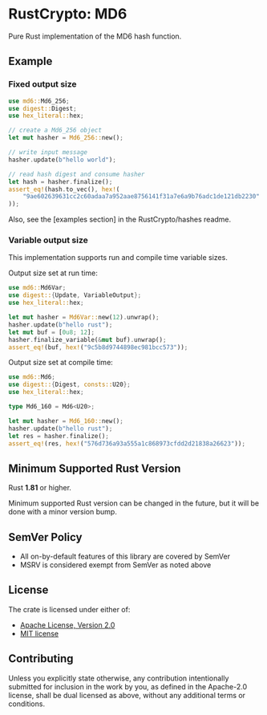 # RustCrypto: MD6

Pure Rust implementation of the MD6 hash function.

## Example

### Fixed output size

```rust
use md6::Md6_256;
use digest::Digest;
use hex_literal::hex;

// create a Md6_256 object
let mut hasher = Md6_256::new();

// write input message
hasher.update(b"hello world");

// read hash digest and consume hasher
let hash = hasher.finalize();
assert_eq!(hash.to_vec(), hex!(
    "9ae602639631cc2c60adaa7a952aae8756141f31a7e6a9b76adc1de121db2230"
));
```

Also, see the [examples section] in the RustCrypto/hashes readme.

### Variable output size

This implementation supports run and compile time variable sizes.

Output size set at run time:
```rust
use md6::Md6Var;
use digest::{Update, VariableOutput};
use hex_literal::hex;

let mut hasher = Md6Var::new(12).unwrap();
hasher.update(b"hello rust");
let mut buf = [0u8; 12];
hasher.finalize_variable(&mut buf).unwrap();
assert_eq!(buf, hex!("9c5b8d9744898ec981bcc573"));
```

Output size set at compile time:
```rust
use md6::Md6;
use digest::{Digest, consts::U20};
use hex_literal::hex;

type Md6_160 = Md6<U20>;

let mut hasher = Md6_160::new();
hasher.update(b"hello rust");
let res = hasher.finalize();
assert_eq!(res, hex!("576d736a93a555a1c868973cfdd2d21838a26623"));
```

## Minimum Supported Rust Version

Rust **1.81** or higher.

Minimum supported Rust version can be changed in the future, but it will be
done with a minor version bump.

## SemVer Policy

- All on-by-default features of this library are covered by SemVer
- MSRV is considered exempt from SemVer as noted above

## License

The crate is licensed under either of:

* [Apache License, Version 2.0](http://www.apache.org/licenses/LICENSE-2.0)
* [MIT license](http://opensource.org/licenses/MIT)

## Contributing

Unless you explicitly state otherwise, any contribution intentionally submitted
for inclusion in the work by you, as defined in the Apache-2.0 license, shall be
dual licensed as above, without any additional terms or conditions.
